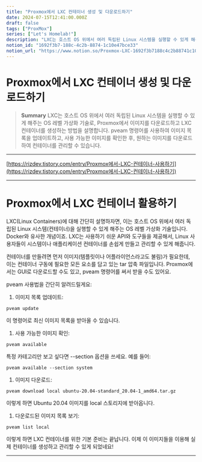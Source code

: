 ```yaml
---
title: "Proxmox에서 LXC 컨테이너 생성 및 다운로드하기"
date: 2024-07-15T12:41:00.000Z
draft: false
tags: ["ProxMox"]
series: ["Let's Homelab!"]
description: "LXC는 호스트 OS 위에서 여러 독립된 Linux 시스템을 실행할 수 있게 해주는 OS 레벨 가상화 기술로, Proxmox에서 이미지를 다운로드하고 LXC 컨테이너를 생성하는 방법을 설명합니다. pveam 명령어를 사용하여 이미지 목록을 업데이트하고, 사용 가능한 이미지를 확인한 후, 원하는 이미지를 다운로드하여 컨테이너를 관리할 수 있습니다."
notion_id: "1692f3b7-188c-4c2b-8874-1c10e47bce33"
notion_url: "https://www.notion.so/Proxmox-LXC-1692f3b7188c4c2b88741c10e47bce33"
---
```


# Proxmox에서 LXC 컨테이너 생성 및 다운로드하기

> **Summary**
> LXC는 호스트 OS 위에서 여러 독립된 Linux 시스템을 실행할 수 있게 해주는 OS 레벨 가상화 기술로, Proxmox에서 이미지를 다운로드하고 LXC 컨테이너를 생성하는 방법을 설명합니다. pveam 명령어를 사용하여 이미지 목록을 업데이트하고, 사용 가능한 이미지를 확인한 후, 원하는 이미지를 다운로드하여 컨테이너를 관리할 수 있습니다.

---

[https://rizdev.tistory.com/entry/Proxmox에서-LXC-컨테이너-사용하기](https://rizdev.tistory.com/entry/Proxmox에서-LXC-컨테이너-사용하기)

---

# Proxmox에서 LXC 컨테이너 활용하기

LXC(Linux Containers)에 대해 간단히 설명하자면, 이는 호스트 OS 위에서 여러 독립된 Linux 시스템(컨테이너)을 실행할 수 있게 해주는 OS 레벨 가상화 기술입니다. Docker와 유사한 개념이죠. LXC는 사용하기 쉬운 API와 도구들을 제공해서, Linux 사용자들이 시스템이나 애플리케이션 컨테이너를 손쉽게 만들고 관리할 수 있게 해줍니다.

컨테이너를 만들려면 먼저 이미지(템플릿이나 어플라이언스라고도 불림)가 필요한데, 이는 컨테이너 구동에 필요한 모든 요소를 담고 있는 tar 압축 파일입니다. Proxmox에서는 GUI로 다운로드할 수도 있고, pveam 명령어를 써서 받을 수도 있어요.

pveam 사용법을 간단히 알려드릴게요:

1. 이미지 목록 업데이트:
```plain text
pveam update
```

  이 명령어로 최신 이미지 목록을 받아올 수 있습니다.

1. 사용 가능한 이미지 확인:
```plain text
pveam available
```

  특정 카테고리만 보고 싶다면 --section 옵션을 쓰세요. 예를 들어:

```plain text
pveam available --section system
```

1. 이미지 다운로드:
```plain text
pveam download local ubuntu-20.04-standard_20.04-1_amd64.tar.gz
```

  이렇게 하면 Ubuntu 20.04 이미지를 local 스토리지에 받아옵니다.

1. 다운로드된 이미지 목록 보기:
```plain text
pveam list local
```

이렇게 하면 LXC 컨테이너를 위한 기본 준비는 끝납니다. 이제 이 이미지들을 이용해 실제 컨테이너를 생성하고 관리할 수 있게 되었네요!

---

